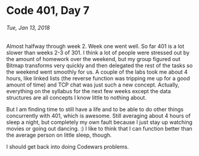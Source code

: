 # Code 401, Day 7
###### Tue, Jan 13, 2018

Almost halfway through week 2. Week one went well. So far 401 is a lot slower than weeks 2-3 of 301. I think a lot of people were stressed out by the amount of homework over the weekend, but my group figured out Bitmap transforms very quickly and then delegated the rest of the tasks so the weekend went smoothly for us. A couple of the labs took me about 4 hours, like linked lists (the reverse function was tripping me up for a good amount of time) and TCP chat was just such a new concept. Actually, everything on the syllabus for the next few weeks except the data structures are all concepts I know little to nothing about.

But I am finding time to still have a life and to be able to do other things concurrently with 401, which is awesome. Still averaging about 4 hours of sleep a night, but completely my own fault because I just stay up watching movies or going out dancing. :) I like to think that I can function better than the average person on little sleep, though.

I should get back into doing Codewars problems.
